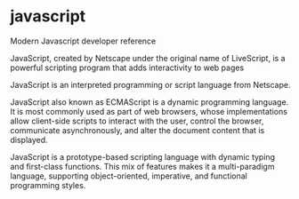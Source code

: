 # javascript
Modern Javascript developer reference

JavaScript, created by Netscape under the original name of LiveScript, is a powerful scripting program that adds interactivity to web pages

JavaScript is an interpreted programming or script language from Netscape. 

JavaScript also known as ECMAScript is a dynamic programming language. It is most commonly used as part of web browsers, whose implementations allow client-side scripts to interact with the user, control the browser, communicate asynchronously, and alter the document content that is displayed.

JavaScript is a prototype-based scripting language with dynamic typing and first-class functions. This mix of features makes it a multi-paradigm language, supporting object-oriented, imperative, and functional programming styles.
